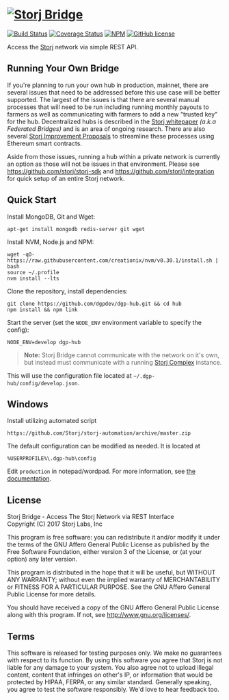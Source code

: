 [![Storj Bridge](https://nodei.co/npm/dgp-hub.png?downloads=true)](http://storj.github.io/hub)
=======================================================================================================

[![Build Status](https://img.shields.io/travis/dgpdev/dgp-hub.svg?style=flat-square)](https://travis-ci.org/dgpdev/dgp-hub)
[![Coverage Status](https://img.shields.io/coveralls/dgpdev/dgp-hub.svg?style=flat-square)](https://coveralls.io/r/dgpdev/dgp-hub)
[![NPM](https://img.shields.io/npm/v/dgp-hub.svg?style=flat-square)](https://www.npmjs.com/package/dgp-hub)
[![GitHub license](https://img.shields.io/badge/license-AGPLv3-blue.svg?style=flat-square)](https://raw.githubusercontent.com/Storj/data-api/master/LICENSE)

Access the [Storj](http://storj.io) network via simple REST API.

Running Your Own Bridge
-----------------------

If you're planning to run your own hub in production, mainnet, there are several issues that need to be addressed before this use case will be better supported. The largest of the issues is that there are several manual processes that will need to be run including running monthly payouts to farmers as well as communicating with farmers to add a new "trusted key" for the hub. Decentralized hubs is described in the [Storj whitepaper](https://storj.io/storj.pdf) *(a.k.a Federated Bridges)* and is an area of ongoing research. There are also several [Storj Improvement Proposals](https://github.com/storj/sips) to streamline these processes using Ethereum smart contracts.

Aside from those issues, running a hub within a private network is currently an option as those will not be issues in that environment. Please see https://github.com/storj/storj-sdk and https://github.com/storj/integration for quick setup of an entire Storj network.

Quick Start
-----------

Install MongoDB, Git and Wget:

```
apt-get install mongodb redis-server git wget
```

Install NVM, Node.js and NPM:

```
wget -qO- https://raw.githubusercontent.com/creationix/nvm/v0.30.1/install.sh | bash
source ~/.profile
nvm install --lts
```

Clone the repository, install dependencies:

```
git clone https://github.com/dgpdev/dgp-hub.git && cd hub
npm install && npm link
```

Start the server (set the `NODE_ENV` environment variable to specify the config):

```
NODE_ENV=develop dgp-hub
```

> **Note:** Storj Bridge cannot communicate with the network on it's own, but 
> instead must communicate with a running 
> [Storj Complex](https://github.com/Storj/complex) instance.

This will use the configuration file located at `~/.dgp-hub/config/develop.json`.

Windows
-------

Install utilizing automated script

```
https://github.com/Storj/storj-automation/archive/master.zip
```

The default configuration can be modified as needed.  It is located at

```
%USERPROFILE%\.dgp-hub\config
```

Edit `production` in notepad/wordpad. For more information, see [the documentation](http://storj.github.io/hub).

License
-------

Storj Bridge - Access The Storj Network via REST Interface  
Copyright (C) 2017 Storj Labs, Inc

This program is free software: you can redistribute it and/or modify
it under the terms of the GNU Affero General Public License as published
by the Free Software Foundation, either version 3 of the License, or
(at your option) any later version.

This program is distributed in the hope that it will be useful,
but WITHOUT ANY WARRANTY; without even the implied warranty of
MERCHANTABILITY or FITNESS FOR A PARTICULAR PURPOSE.  See the
GNU Affero General Public License for more details.

You should have received a copy of the GNU Affero General Public License
along with this program.  If not, see http://www.gnu.org/licenses/.

Terms
-----

This software is released for testing purposes only. We make no guarantees with
respect to its function. By using this software you agree that Storj is not
liable for any damage to your system. You also agree not to upload illegal
content, content that infringes on other's IP, or information that would be
protected by HIPAA, FERPA, or any similar standard. Generally speaking, you
agree to test the software responsibly. We'd love to hear feedback too.
